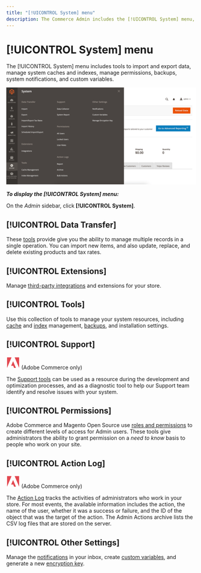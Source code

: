 ```yaml
---
title: "[!UICONTROL System] menu"
description: The Commerce Admin includes the [!UICONTROL System] menu, which provides access to tools for import and export of data, system cache and index management, Admin access and permissions management, backups, system notifications, and custom variables.
---
```

# [!UICONTROL System] menu

The [!UICONTROL System] menu includes tools to import and export data, manage system caches and indexes, manage permissions, backups, system notifications, and custom variables.

![System menu](./assets/system-menu.png)<!-- zoom -->

**_To display the [!UICONTROL System] menu:_**

On the _Admin_ sidebar, click **[!UICONTROL System]**.

## [!UICONTROL Data Transfer]

These [tools](data-transfer.md) provide give you the ability to manage multiple records in a single operation. You can import new items, and also update, replace, and delete existing products and tax rates.

## [!UICONTROL Extensions]

Manage [third-party integrations](integrations.md) and extensions for your store.

## [!UICONTROL Tools]

Use this collection of tools to manage your system resources, including [cache](cache-management.md) and [index](index-management.md) management, [backups](backups.md), and installation settings.

## [!UICONTROL Support]

![Adobe Commerce](../assets/adobe-logo.svg) (Adobe Commerce only)

The [Support tools](support.md) can be used as a resource during the development and optimization processes, and as a diagnostic tool to help our Support team identify and resolve issues with your system.

## [!UICONTROL Permissions]

Adobe Commerce and Magento Open Source use [roles and permissions](permissions.md) to create different levels of access for Admin users. These tools give administrators the ability to grant permission on a _need to know_ basis to people who work on your site.

## [!UICONTROL Action Log]

![Adobe Commerce](../assets/adobe-logo.svg) (Adobe Commerce only)

The [Action Log](action-log.md) tracks the activities of administrators who work in your store. For most events, the available information includes the action, the name of the user, whether it was a success or failure, and the ID of the object that was the target of the action. The Admin Actions archive lists the CSV log files that are stored on the server.

## [!UICONTROL Other Settings]

Manage the [notifications](notifications.md) in your inbox, create [custom variables](variables-custom.md), and generate a new [encryption key](encryption-key.md).
